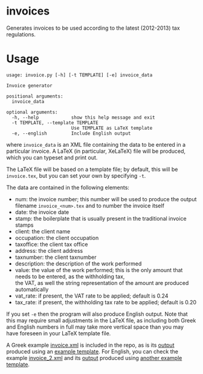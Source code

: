 invoices
========

Generates invoices to be used according to the latest (2012-2013) tax regulations.

Usage
=====

    usage: invoice.py [-h] [-t TEMPLATE] [-e] invoice_data

    Invoice generator

    positional arguments:
      invoice_data

    optional arguments:
      -h, --help            show this help message and exit
      -t TEMPLATE, --template TEMPLATE
                            Use TEMPLATE as LaTeX template
      -e, --english         Include English output

where `invoice_data` is an XML file containing the data to be entered in a particular invoice. A LaTeX (in particular, XeLaTeX) file will be produced, which you can typeset and print out.

The LaTeX file will be based on a template file; by default, this will be `invoice.tex`, but you can set your own by specifying `-t`.

The data are contained in the following elements:

* num: the invoice number; this number will be used to produce the output filename `invoice_<num>.tex` and to number
  the invoice itself
* date: the invoice date
* stamp: the boilerplate that is usually present in the traditional invoice stamps
* client: the client name
* occupation: the client occupation
* taxoffice: the client tax office
* address: the client address
* taxnumber: the client taxnumber
* description: the description of the work performed
* value: the value of the work performed; this is the only amount that needs to be entered, as the withholding tax,  
  the VAT, as well the string representation of the amount are produced automatically
* vat_rate: if present, the VAT rate to be applied; default is 0.24
* tax_rate: if present, the withholding tax rate to be applied; default is 0.20

If you set `-e` then the program will also produce English output. Note that this may require small adjustments in the LaTeX file, as including both Greek and English numbers in full may take more vertical space than you may have foreseen in your LaTeX template file.

A Greek example [invoice.xml](https://github.com/louridas/invoices/blob/master/invoice.xml) is included in the repo, as is its [output](https://github.com/louridas/invoices/blob/master/invoice_1.pdf) produced using an [example template](https://github.com/louridas/invoices/blob/master/invoice.tex). For English, you can check the example [invoice_2.xml](https://github.com/louridas/invoices/blob/master/invoice_2.xml) and its [output](https://github.com/louridas/invoices/blob/master/invoice_2.pdf) produced using [another example template](https://github.com/louridas/invoices/blob/master/invoice_en.tex).

